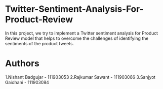 # Twitter-Sentiment-Analysis-For-Product-Review

In this project, we try to implement a Twitter sentiment analysis for Product Review model that helps to overcome the challenges of identifying the sentiments of the product tweets. 

# Authors 
1.Nishant Badgujar - 111903053
2.Rajkumar Sawant - 111903066
3.Sanjyot Gaidhani - 111903084
